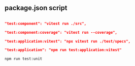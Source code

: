 

## package.json script
```json

"test:component": "vitest run ./src",

"test:component:coverage": "vitest run --coverage",

"test:application:vitest": "npx vitest run ./test/specs",

"test:application": "npm run test:application:vitest"

```


```sh
npm run test:unit

```
